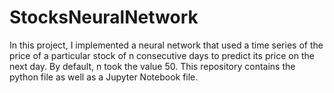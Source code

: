 # StocksNeuralNetwork

In this project, I implemented a neural network that used a time series of the price of a particular stock of n consecutive days to predict its price on the next day. By default, n took the value 50. This repository contains the python file as well as a Jupyter Notebook file.
